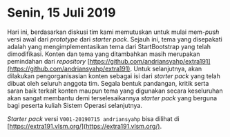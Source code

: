 # Senin, 15 Juli 2019
Hari ini, berdasarkan diskusi tim kami memutuskan untuk mulai mem-*push* versi awal dari *prototype* dari *starter pack*. Sejauh ini, tema yang disepakati adalah yang mengimplementasikan tema dari StartBootstrap yang telah dimodifikasi. Konten dan tema yang ditambahkan masih merupakan pemindahan dari *repository* [https://github.com/andriansyahp/extra191](https://github.com/andriansyahp/extra191). Untuk selanjutnya, akan dilakukan pengorganisasian konten sebagai isi dari *starter pack* yang telah dibuat oleh seluruh anggota tim. Segala bentuk pandangan, kritik serta saran baik terkait konten maupun tema yang digunakan secara keseluruhan akan sangat membantu demi terselesaikannya *starter pack* yang berguna bagi peserta kuliah Sistem Operasi selanjutnya.  

*Starter pack* versi `V001-20190715 andriansyahp` bisa dilihat di [https://extra191.vlsm.org/](https://extra191.vlsm.org/).
